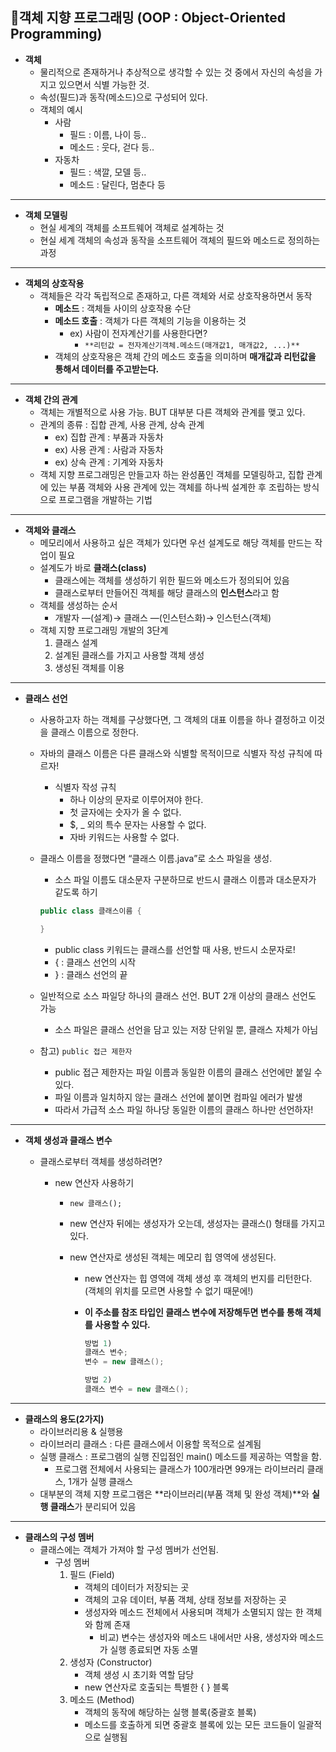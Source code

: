 ## 🔶객체 지향 프로그래밍 (OOP : Object-Oriented Programming)

- **객체**
  - 물리적으로 존재하거나 추상적으로 생각할 수 있는 것 중에서 자신의 속성을 가지고 있으면서 식별 가능한 것.
  - 속성(필드)과 동작(메소드)으로 구성되어 있다.
  - 객체의 예시
    - 사람
      - 필드 : 이름, 나이 등..
      - 메소드 : 웃다, 걷다 등..
    - 자동차
      - 필드 : 색깔, 모델 등..
      - 메소드 : 달린다, 멈춘다 등

---

- **객체 모델링**
  - 현실 세계의 객체를 소프트웨어 객체로 설계하는 것
  - 현실 세계 객체의 속성과 동작을 소프트웨어 객체의 필드와 메소드로 정의하는 과정

---

- **객체의 상호작용**
  - 객체들은 각각 독립적으로 존재하고, 다른 객체와 서로 상호작용하면서 동작
    - **메소드** : 객체들 사이의 상호작용 수단
    - **메소드 호출** : 객체가 다른 객체의 기능을 이용하는 것
      - ex) 사람이 전자계산기를 사용한다면?
        - `**리턴값 = 전자계산기객체.메소드(매개값1, 매개값2, ...)**`
    - 객체의 상호작용은 객체 간의 메소드 호출을 의미하며 **매개값과 리턴값을 통해서 데이터를 주고받는다.**

---

- **객체 간의 관계**
  - 객체는 개별적으로 사용 가능. BUT 대부분 다른 객체와 관계를 맺고 있다.
  - 관계의 종류 : 집합 관계, 사용 관계, 상속 관계
    - ex) 집합 관계 : 부품과 자동차
    - ex) 사용 관계 : 사람과 자동차
    - ex) 상속 관계 : 기계와 자동차
  - 객체 지향 프로그래밍은 만들고자 하는 완성품인 객체를 모델링하고, 집합 관계에 있는 부품 객체와 사용 관계에 있는 객체를 하나씩 설계한 후 조립하는 방식으로 프로그램을 개발하는 기법

---

- **객체와 클래스**
  - 메모리에서 사용하고 싶은 객체가 있다면 우선 설계도로 해당 객체를 만드는 작업이 필요
  - 설계도가 바로 **클래스(class)**
    - 클래스에는 객체를 생성하기 위한 필드와 메소드가 정의되어 있음
    - 클래스로부터 만들어진 객체를 해당 클래스의 **인스턴스**라고 함
  - 객체를 생성하는 순서
    - 개발자 —(설계)→ 클래스 —(인스턴스화)→ 인스턴스(객체)
  - 객체 지향 프로그래밍 개발의 3단계
    1. 클래스 설계
    2. 설계된 클래스를 가지고 사용할 객체 생성
    3. 생성된 객체를 이용

---

- **클래스 선언**
  
  - 사용하고자 하는 객체를 구상했다면, 그 객체의 대표 이름을 하나 결정하고 이것을 클래스 이름으로 정한다.
  
  - 자바의 클래스 이름은 다른 클래스와 식별할 목적이므로 식별자 작성 규칙에 따르자!
    
    - 식별자 작성 규칙
      - 하나 이상의 문자로 이루어져야 한다.
      - 첫 글자에는 숫자가 올 수 없다.
      - $, _ 외의 특수 문자는 사용할 수 없다.
      - 자바 키워드는 사용할 수 없다.
  
  - 클래스 이름을 정했다면 “클래스 이름.java”로 소스 파일을 생성.
    
    - 소스 파일 이름도 대소문자 구분하므로 반드시 클래스 이름과 대소문자가 같도록 하기
    
    ```java
    public class 클래스이름 {
    
    }
    ```
    
    - public class 키워드는 클래스를 선언할 때 사용, 반드시 소문자로!
    - { : 클래스 선언의 시작
    - } : 클래스 선언의 끝
  
  - 일반적으로 소스 파일당 하나의 클래스 선언. BUT 2개 이상의 클래스 선언도 가능
    
    - 소스 파일은 클래스 선언을 담고 있는 저장 단위일 뿐, 클래스 자체가 아님
  
  - 참고) `public 접근 제한자`
    
    - public 접근 제한자는 파일 이름과 동일한 이름의 클래스 선언에만 붙일 수 있다.
    - 파일 이름과 일치하지 않는 클래스 선언에 붙이면 컴파일 에러가 발생
    - 따라서 가급적 소스 파일 하나당 동일한 이름의 클래스 하나만 선언하자!

---

- **객체 생성과 클래스 변수**
  
  - 클래스로부터 객체를 생성하려면?
    
    - new 연산자 사용하기
      
      - `new 클래스();`
      
      - new 연산자 뒤에는 생성자가 오는데, 생성자는 클래스() 형태를 가지고 있다.
      
      - new 연산자로 생성된 객체는 메모리 힙 영역에 생성된다.
        
        - new 연산자는 힙 영역에 객체 생성 후 객체의 번지를 리턴한다. (객체의 위치를 모르면 사용할 수 없기 때문에!)
        
        - **이 주소를 참조 타입인 클래스 변수에 저장해두면 변수를 통해 객체를 사용할 수 있다.**
          
          ```java
          방법 1)
          클래스 변수;
          변수 = new 클래스();
          
          방법 2)
          클래스 변수 = new 클래스();
          ```

---

- **클래스의 용도(2가지)**
  - 라이브러리용 & 실행용
  - 라이브러리 클래스 : 다른 클래스에서 이용할 목적으로 설계됨
  - 실행 클래스 : 프로그램의 실행 진입점인 main() 메소드를 제공하는 역할을 함.
    - 프로그램 전체에서 사용되는 클래스가 100개라면 99개는 라이브러리 클래스, 1개가 실행 클래스
  - 대부분의 객체 지향 프로그램은 **라이브러리(부품 객체 및 완성 객체)**와 **실행 클래스**가 분리되어 있음

---

- **클래스의 구성 멤버**
  - 클래스에는 객체가 가져야 할 구성 멤버가 선언됨.
    - 구성 멤버
      1. 필드 (Field)
         - 객체의 데이터가 저장되는 곳
         - 객체의 고유 데이터, 부품 객체, 상태 정보를 저장하는 곳
         - 생성자와 메소드 전체에서 사용되며 객체가 소멸되지 않는 한 객체와 함께 존재
           - 비교) 변수는 생성자와 메소드 내에서만 사용, 생성자와 메소드가 실행 종료되면 자동 소멸
      2. 생성자 (Constructor)
         - 객체 생성 시 초기화 역할 담당
         - new 연산자로 호출되는 특별한 { } 블록
      3. 메소드 (Method)
         - 객체의 동작에 해당하는 실행 블록(중괄호 블록)
         - 메소드를 호출하게 되면 중괄호 블록에 있는 모든 코드들이 일괄적으로 실행됨
